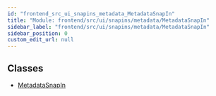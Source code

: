 ```yaml
---
id: "frontend_src_ui_snapins_metadata_MetadataSnapIn"
title: "Module: frontend/src/ui/snapins/metadata/MetadataSnapIn"
sidebar_label: "frontend/src/ui/snapins/metadata/MetadataSnapIn"
sidebar_position: 0
custom_edit_url: null
---
```


## Classes

- [MetadataSnapIn](../classes/frontend_src_ui_snapins_metadata_MetadataSnapIn.MetadataSnapIn.md)
